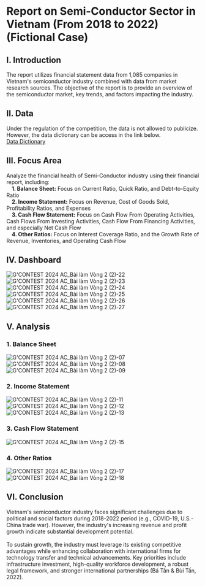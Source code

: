 # Report on Semi-Conductor Sector in Vietnam (From 2018 to 2022) (Fictional Case)

## I. Introduction
The report utilizes financial statement data from 1,085 companies in Vietnam's semiconductor industry combined with data from market research sources. The objective of the report is to provide an overview of the semiconductor market, key trends, and factors impacting the industry.

## II. Data
Under the regulation of the competition, the data is not allowed to publicize. However, the data dictionary can be access in the link below.<br />
[Data Dictionary](https://docs.google.com/spreadsheets/d/1Hi6r1fK-UYfTTImwKkS5uUz9N_x-6-Zmi-dev1h7B80/edit?usp=sharing)

## III. Focus Area
Analyze the financial health of Semi-Conductor industry using their financial report, including: <br />
&emsp;**1. Balance Sheet:** Focus on Current Ratio, Quick Ratio, and Debt-to-Equity Ratio <br />
&emsp;**2. Income Statement:** Focus on Revenue, Cost of Goods Sold, Profitability Ratios, and Expenses <br />
&emsp;**3. Cash Flow Statement:** Focus on Cash Flow From Operating Activities, Cash Flows From Investing Activities, Cash Flow From Financing Activities, and especially Net Cash Flow <br />
&emsp;**4. Other Ratios:** Focus on Interest Coverage Ratio, and the Growth Rate of Revenue, Inventories, and Operating Cash Flow <br />


## IV. Dashboard
![G'CONTEST 2024  AC_Bài làm Vòng 2 (2)-22](https://github.com/user-attachments/assets/fb6bb35f-203e-4183-a2fd-ce5a89f51a90)
![G'CONTEST 2024  AC_Bài làm Vòng 2 (2)-23](https://github.com/user-attachments/assets/acb52797-fcee-4b09-8c2e-bf4fa5dd9d3d)
![G'CONTEST 2024  AC_Bài làm Vòng 2 (2)-24](https://github.com/user-attachments/assets/cea98f26-72ef-49af-adeb-108210320164)
![G'CONTEST 2024  AC_Bài làm Vòng 2 (2)-25](https://github.com/user-attachments/assets/e3b005d8-7e3e-420f-9de5-5635275be9b2)
![G'CONTEST 2024  AC_Bài làm Vòng 2 (2)-26](https://github.com/user-attachments/assets/447375e3-90bf-47bf-b6ec-ddad93aa17ee)
![G'CONTEST 2024  AC_Bài làm Vòng 2 (2)-27](https://github.com/user-attachments/assets/dc64e8e7-d750-447b-a319-1422447135ab)

## V. Analysis
### 1. Balance Sheet
![G'CONTEST 2024  AC_Bài làm Vòng 2 (2)-07](https://github.com/user-attachments/assets/a8ca6ad7-f42b-4778-97f8-6b77d6936df4)
![G'CONTEST 2024  AC_Bài làm Vòng 2 (2)-08](https://github.com/user-attachments/assets/6a94019d-ecb4-49fd-9ff6-2ab527a0d762)
![G'CONTEST 2024  AC_Bài làm Vòng 2 (2)-09](https://github.com/user-attachments/assets/d9aab66d-0d10-45a3-98d3-582913833bb6)
### 2. Income Statement
![G'CONTEST 2024  AC_Bài làm Vòng 2 (2)-11](https://github.com/user-attachments/assets/8ac02472-9cd4-4a13-bc46-5dc7e8526590)
![G'CONTEST 2024  AC_Bài làm Vòng 2 (2)-12](https://github.com/user-attachments/assets/bd11cbc8-4584-4506-bbb6-e520fb46e2a4)
![G'CONTEST 2024  AC_Bài làm Vòng 2 (2)-13](https://github.com/user-attachments/assets/d9894daf-4b50-4795-be0c-76af0472efb2)
### 3. Cash Flow Statement
![G'CONTEST 2024  AC_Bài làm Vòng 2 (2)-15](https://github.com/user-attachments/assets/2b716543-598d-4452-8242-d5bde4c80aa2)
### 4. Other Ratios
![G'CONTEST 2024  AC_Bài làm Vòng 2 (2)-17](https://github.com/user-attachments/assets/5d43308e-8540-46f4-a547-8454168e6706)
![G'CONTEST 2024  AC_Bài làm Vòng 2 (2)-18](https://github.com/user-attachments/assets/0beb5bb7-8f98-465a-9d6b-1eff4c0387aa)

## VI. Conclusion
Vietnam's semiconductor industry faces significant challenges due to political and social factors during 2018-2022 period (e.g., COVID-19, U.S.-China trade war). However, the industry's increasing revenue and profit growth indicate substantial development potential.<br />
<br />
To sustain growth, the industry must leverage its existing competitive advantages while enhancing collaboration with international firms for technology transfer and technical advancements. Key priorities include infrastructure investment, high-quality workforce development, a robust legal framework, and stronger international partnerships (Bá Tân & Bùi Tấn, 2022).


